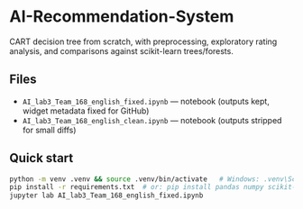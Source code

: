 # AI-Recommendation-System
CART decision tree from scratch, with preprocessing, exploratory rating analysis, and comparisons against scikit-learn trees/forests.


## Files
- `AI_lab3_Team_168_english_fixed.ipynb` — notebook (outputs kept, widget metadata fixed for GitHub)
- `AI_lab3_Team_168_english_clean.ipynb` — notebook (outputs stripped for small diffs)

## Quick start
```bash
python -m venv .venv && source .venv/bin/activate   # Windows: .venv\Scripts\activate
pip install -r requirements.txt  # or: pip install pandas numpy scikit-learn matplotlib seaborn
jupyter lab AI_lab3_Team_168_english_fixed.ipynb

